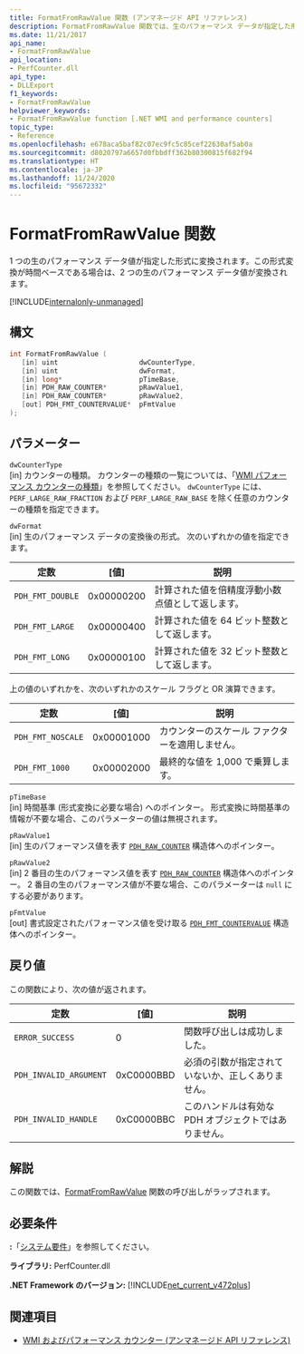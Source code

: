 ```yaml
---
title: FormatFromRawValue 関数 (アンマネージド API リファレンス)
description: FormatFromRawValue 関数では、生のパフォーマンス データが指定した形式に変換されます。
ms.date: 11/21/2017
api_name:
- FormatFromRawValue
api_location:
- PerfCounter.dll
api_type:
- DLLExport
f1_keywords:
- FormatFromRawValue
helpviewer_keywords:
- FormatFromRawValue function [.NET WMI and performance counters]
topic_type:
- Reference
ms.openlocfilehash: e678aca5baf82c07ec9fc5c85cef22630af5ab0a
ms.sourcegitcommit: d8020797a6657d0fbbdff362b80300815f682f94
ms.translationtype: HT
ms.contentlocale: ja-JP
ms.lasthandoff: 11/24/2020
ms.locfileid: "95672332"
---
```

# <a name="formatfromrawvalue-function"></a>FormatFromRawValue 関数

1 つの生のパフォーマンス データ値が指定した形式に変換されます。この形式変換が時間ベースである場合は、2 つの生のパフォーマンス データ値が変換されます。

[!INCLUDE[internalonly-unmanaged](../../../../includes/internalonly-unmanaged.md)]

## <a name="syntax"></a>構文

```cpp
int FormatFromRawValue (
   [in] uint                    dwCounterType,
   [in] uint                    dwFormat,
   [in] long*                   pTimeBase,
   [in] PDH_RAW_COUNTER*        pRawValue1,
   [in] PDH_RAW_COUNTER*        pRawValue2,
   [out] PDH_FMT_COUNTERVALUE*  pFmtValue
);
```

## <a name="parameters"></a>パラメーター

`dwCounterType`\
[in] カウンターの種類。 カウンターの種類の一覧については、「[WMI パフォーマンス カウンターの種類](/windows/desktop/WmiSdk/wmi-performance-counter-types)」を参照してください。 `dwCounterType` には、`PERF_LARGE_RAW_FRACTION` および `PERF_LARGE_RAW_BASE` を除く任意のカウンターの種類を指定できます。

`dwFormat`\
[in] 生のパフォーマンス データの変換後の形式。 次のいずれかの値を指定できます。

|定数  |[値]  |説明 |
|---------|---------|---------|
| `PDH_FMT_DOUBLE` |0x00000200 | 計算された値を倍精度浮動小数点値として返します。 |
| `PDH_FMT_LARGE` | 0x00000400 | 計算された値を 64 ビット整数として返します。 |
| `PDH_FMT_LONG` | 0x00000100 | 計算された値を 32 ビット整数として返します。 |

上の値のいずれかを、次のいずれかのスケール フラグと OR 演算できます。

|定数  |[値]  |説明 |
|---------|---------|---------|
| `PDH_FMT_NOSCALE` | 0x00001000 | カウンターのスケール ファクターを適用しません。 |
| `PDH_FMT_1000` | 0x00002000 | 最終的な値を 1,000 で乗算します。 |

`pTimeBase`\
[in] 時間基準 (形式変換に必要な場合) へのポインター。 形式変換に時間基準の情報が不要な場合、このパラメーターの値は無視されます。

`pRawValue1`\
[in] 生のパフォーマンス値を表す [`PDH_RAW_COUNTER`](/windows/win32/api/pdh/ns-pdh-pdh_raw_counter) 構造体へのポインター。

`pRawValue2`\
[in] 2 番目の生のパフォーマンス値を表す [`PDH_RAW_COUNTER`](/windows/win32/api/pdh/ns-pdh-pdh_raw_counter) 構造体へのポインター。 2 番目の生のパフォーマンス値が不要な場合、このパラメーターは `null` にする必要があります。

`pFmtValue`\
[out] 書式設定されたパフォーマンス値を受け取る [`PDH_FMT_COUNTERVALUE`](/windows/win32/api/pdh/ns-pdh-pdh_fmt_countervalue) 構造体へのポインター。

## <a name="return-value"></a>戻り値

この関数により、次の値が返されます。

|定数  |[値]  |説明  |
|---------|---------|---------|
| `ERROR_SUCCESS` | 0 | 関数呼び出しは成功しました。 |
| `PDH_INVALID_ARGUMENT` | 0xC0000BBD | 必須の引数が指定されていないか、正しくありません。 |
| `PDH_INVALID_HANDLE` | 0xC0000BBC | このハンドルは有効な PDH オブジェクトではありません。 |

## <a name="remarks"></a>解説

この関数では、[FormatFromRawValue](/previous-versions/ms231047(v=vs.85)) 関数の呼び出しがラップされます。

## <a name="requirements"></a>必要条件

 **:**「[システム要件](../../get-started/system-requirements.md)」を参照してください。

 **ライブラリ:** PerfCounter.dll

 **.NET Framework のバージョン:** [!INCLUDE[net_current_v472plus](../../../../includes/net-current-v472plus.md)]

## <a name="see-also"></a>関連項目

- [WMI およびパフォーマンス カウンター (アンマネージド API リファレンス)](index.md)
